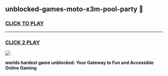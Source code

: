 
## unblocked-games-moto-x3m-pool-party 👋
<h3>
<a href="https://premium.freeplayer.one?title=unblocked-games-moto-x3m-pool-party&ref=14F">CLICK TO PLAY</a></h3>
<hr>

<h3>
<a href="https://premium.freeplayer.one?title=unblocked-games-moto-x3m-pool-party&ref=14F">CLICK 2 PLAY</a>
  
</h3>

<a href="https://premium.freeplayer.one?title=unblocked-games-moto-x3m-pool-party&ref=12F/"><img src="https://clearcache.store/games.png"></a>


**worlds hardest game unblocked: Your Gateway to Fun and Accessible Online Gaming**
